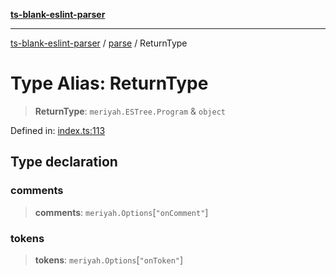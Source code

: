 [**ts-blank-eslint-parser**](../../../README.md)

***

[ts-blank-eslint-parser](../../../README.md) / [parse](../README.md) / ReturnType

# Type Alias: ReturnType

> **ReturnType**: `meriyah.ESTree.Program` & `object`

Defined in: [index.ts:113](https://github.com/Rel1cx/ts-blank-eslint-parser/blob/a4a041e415d0c6938bb1fffbf19edbd0f7ff281d/src/index.ts#L113)

## Type declaration

### comments

> **comments**: `meriyah.Options`\[`"onComment"`\]

### tokens

> **tokens**: `meriyah.Options`\[`"onToken"`\]
